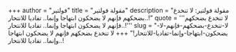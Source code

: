 +++
author = "فولتير"
title = "مقولة فولتير"
description = "مقولة فولتير: لا تنخدع بضحكهم فإنهم لا يضحكون ابتهاجا وإنما.. تفاديا للانتحار..!"
quote = '''لا تنخدع بضحكهم فإنهم لا يضحكون ابتهاجا وإنما.. تفاديا للانتحار..!'''
slug = "لا-تنخدع-بضحكهم-فإنهم-لا-يضحكون-ابتهاجا-وإنما-تفاديا-للانتحار!"
+++
لا تنخدع بضحكهم فإنهم لا يضحكون ابتهاجا وإنما.. تفاديا للانتحار..!
